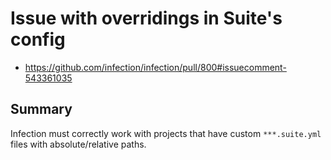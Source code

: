 # Issue with overridings in Suite's config

* https://github.com/infection/infection/pull/800#issuecomment-543361035

## Summary

Infection must correctly work with projects that have custom `***.suite.yml` files with absolute/relative paths.
